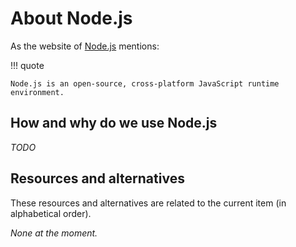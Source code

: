 # About Node.js

As the website of [Node.js](https://nodejs.org/) mentions:

!!! quote

    Node.js is an open-source, cross-platform JavaScript runtime environment.

## How and why do we use Node.js

_TODO_

## Resources and alternatives

These resources and alternatives are related to the current item (in alphabetical order).

_None at the moment._

